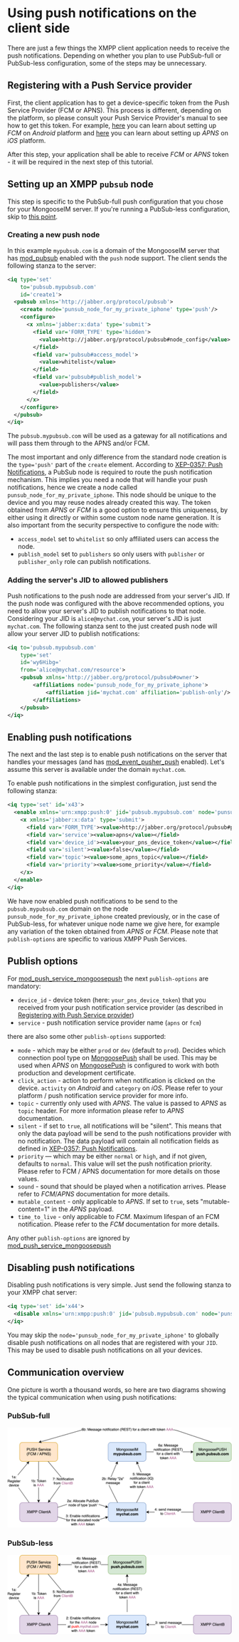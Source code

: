 # Using push notifications on the client side

There are just a few things the XMPP client application needs to receive the push notifications.
Depending on whether you plan to use PubSub-full or PubSub-less configuration, some of the steps may be unnecessary.

## Registering with a Push Service provider

First, the client application has to get a device-specific token from the Push Service Provider
(FCM or APNS). This process is different, depending on the platform, so please consult your Push
Service Provider's manual to see how to get this token. For example,
[here](https://firebase.google.com/docs/cloud-messaging/android/client) you can learn about setting
up _FCM_ on _Android_ platform and
[here](https://developer.apple.com/library/content/documentation/NetworkingInternet/Conceptual/RemoteNotificationsPG/HandlingRemoteNotifications.html#/apple_ref/doc/uid/TP40008194-CH6-SW1)
you can learn about setting up _APNS_ on _iOS_ platform.

After this step, your application shall be able to receive _FCM_ or _APNS_ token - it will be
required in the next step of this tutorial.

## Setting up an XMPP `pubsub` node

This step is specific to the PubSub-full push configuration that you chose for your MongooseIM
server. If you're running a PubSub-less configuration, skip to [this point](#enabling-push-notifications).

### Creating a new push node
In this example `mypubsub.com` is a domain of the MongooseIM server that has [mod_pubsub][] enabled
with the `push` node support. The client sends the following stanza to the server:

```xml
<iq type='set'
    to='pubsub.mypubsub.com'
    id='create1'>
  <pubsub xmlns='http://jabber.org/protocol/pubsub'>
    <create node='punsub_node_for_my_private_iphone' type='push'/>
    <configure>
      <x xmlns='jabber:x:data' type='submit'>
        <field var='FORM_TYPE' type='hidden'>
          <value>http://jabber.org/protocol/pubsub#node_config</value>
        </field>
        <field var='pubsub#access_model'>
          <value>whitelist</value>
        </field>
        <field var='pubsub#publish_model'>
          <value>publishers</value>
        </field>
      </x>
    </configure>
  </pubsub>
</iq>
```

The `pubsub.mypubsub.com` will be used as a gateway for all notifications
and will pass them through to the APNS and/or FCM.

The most important and only difference from the standard node creation
is the `type='push'` part of the `create` element.
According to [XEP-0357: Push Notifications](https://xmpp.org/extensions/xep-0357.html#enabling), a PubSub node is
required to route the push notification mechanism. This implies you need a node that will handle
your push notifications, hence we create a node called `punsub_node_for_my_private_iphone`.
This node should be unique to the device and you may reuse nodes already created this way.
The token obtained from _APNS_ or _FCM_ is a good option to ensure this uniqueness,
by either using it directly or within some custom node name generation.
It is also important from the security perspective to configure the node with:

* `access_model` set to `whitelist` so only affiliated users can access the node.
* `publish_model` set to `publishers` so only users with `publisher` or `publisher_only` role
can publish notifications.

### Adding the server's JID to allowed publishers

Push notifications to the push node are addressed from your server's JID.
If the push node was configured with the above recommended options, you need to allow your server's
JID to publish notifications to that node.
Considering your JID is `alice@mychat.com`, your server's JID is just `mychat.com`.
The following stanza sent to the just created push node will allow your server JID to publish notifications:

```xml
<iq to='pubsub.mypubsub.com'
    type='set'
    id='wy6Hibg='
    from='alice@mychat.com/resource'>
	<pubsub xmlns='http://jabber.org/protocol/pubsub#owner'>
		<affiliations node='punsub_node_for_my_private_iphone'>
			<affiliation jid='mychat.com' affiliation='publish-only'/>
		</affiliations>
	</pubsub>
</iq>
```

## Enabling push notifications

The next and the last step is to enable push notifications on the server that handles your messages
(and has [mod_event_pusher_push][] enabled).
Let's assume this server is available under the domain `mychat.com`.

To enable push notifications in the simplest configuration, just send the following stanza:

```xml
<iq type='set' id='x43'>
  <enable xmlns='urn:xmpp:push:0' jid='pubsub.mypubsub.com' node='punsub_node_for_my_private_iphone'>
    <x xmlns='jabber:x:data' type='submit'>
      <field var='FORM_TYPE'><value>http://jabber.org/protocol/pubsub#publish-options</value></field>
      <field var='service'><value>apns</value></field>
      <field var='device_id'><value>your_pns_device_token</value></field>
      <field var='silent'><value>false</value></field>
      <field var='topic'><value>some_apns_topic</value></field>
      <field var='priority'><value>some_priority</value></field>
    </x>
  </enable>
</iq>
```

We have now enabled push notifications to be send to the `pubsub.mypubsub.com` domain
on the node `punsub_node_for_my_private_iphone` created previously, or in the case of PubSub-less,
for whatever unique node name we give here, for example any variation of the token obtained from
_APNS_ or _FCM_. Please note that `publish-options` are specific to various XMPP Push Services.

## Publish options
For [mod_push_service_mongoosepush][] the next `publish-options` are mandatory:

  * `device_id` - device token (here: `your_pns_device_token`) that you received from your push notification service provider (as described in [Registering with Push Service provider](#registering-with-a-push-service-provider))
  * `service` - push notification service provider name (`apns` or `fcm`)

there are also some other `publish-options` supported:

  * `mode` - which may be either `prod` or `dev` (default to `prod`). Decides which connection pool
    type on [MongoosePush][] shall be used. This may be used when _APNS_ on [MongoosePush][] is
    configured to work with both production and development certificate.
  * `click_action` - action to perform when notification is clicked on the device. `activity` on
    _Android_ and `category` on _iOS_. Please refer to your platform / push notification service
    provider for more info.
  * `topic` - currently only used with _APNS_. The value is passed to _APNS_ as `topic` header. For
    more information please refer to _APNS_ documentation.
  * `silent` - if set to `true`, all notifications will be "silent". This means that only the data
    payload will be send to the push notifications provider with no notification. The data payload
    will contain all notification fields as defined in [XEP-0357: Push Notifications][XEP-0357].
  * `priority` — which may be either `normal` or `high`, and if not given, defaults to `normal`.
    This value will set the push notification priority. Please refer to FCM / APNS documentation for
    more details on those values.
  * `sound` - sound that should be played when a notification arrives. Please refer to _FCM_/_APNS_ documentation for more details.
  * `mutable_content` - only applicable to _APNS_. If set to `true`, sets "mutable-content=1" in the _APNS_ payload.
  * `time_to_live` - only applicable to _FCM_. Maximum lifespan of an FCM notification. Please refer to the _FCM_ documentation for more details.

Any other `publish-options` are ignored by [mod_push_service_mongoosepush][]

## Disabling push notifications

Disabling push notifications is very simple. Just send the following stanza to your XMPP chat server:

```xml
<iq type='set' id='x44'>
  <disable xmlns='urn:xmpp:push:0' jid='pubsub.mypubsub.com' node='punsub_node_for_my_private_iphone'/>
</iq>
```

You may skip the `node='punsub_node_for_my_private_iphone'` to globally disable push notifications
on all nodes that are registered with your `JID`.
This may be used to disable push notifications on all your devices.

## Communication overview

One picture is worth a thousand words, so here are two diagrams
showing the typical communication when using push notifications:

### PubSub-full

 ![](pubsub_full_push_notifications_example_message_flow.png)

### PubSub-less

 ![](pubsub_less_push_notifications_example_message_flow.png)

[mod_event_pusher_push]: ../../modules/mod_event_pusher_push.md
[mod_pubsub]: ../../modules/mod_pubsub.md
[mod_push_service_mongoosepush]: ../../modules/mod_push_service_mongoosepush.md
[MongoosePush]: https://github.com/esl/MongoosePush
[MongoosePushReadme]: https://github.com/esl/MongoosePush/blob/master/README.md
[XEP-0357]: https://xmpp.org/extensions/xep-0357.html
